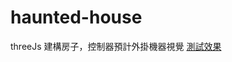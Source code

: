 # haunted-house
threeJs 建構房子，控制器預計外掛機器視覺
[測試效果](http://mywiki.donate-coding-plz.software/mywiki/files/videos/hunter-house-control.gif)
